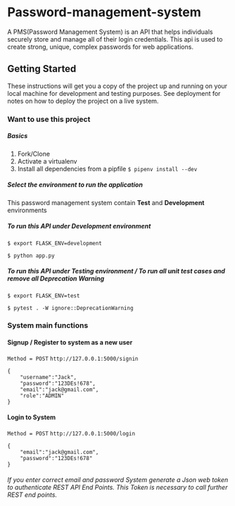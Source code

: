 # Password-management-system
A PMS(Password Management System) is an API that helps individuals securely store and manage all of their login credentials. This api is used to create strong, unique, complex passwords for web applications. 

## Getting Started
These instructions will get you a copy of the project up and running on your local machine for development and testing purposes. See deployment for notes on how to deploy the project on a live system.

### Want to use this project
##### Basics
1. Fork/Clone
2. Activate a virtualenv
3. Install all dependencies from a pipfile
`$ pipenv install --dev`

##### Select the environment to run the application
This password management system  contain **Test** and **Development** environments

##### To run this API under Development environment

    $ export FLASK_ENV=development 

    $ python app.py 

##### To run this API under Testing environment / To run all unit test cases and remove all Deprecation Warning 

    $ export FLASK_ENV=test

    $ pytest . -W ignore::DeprecationWarning

### System main functions

#### Signup / Register to system as a new user
`Method = POST`     `http://127.0.0.1:5000/signin`


    {
    	"username":"Jack",
    	"password":"123DEs!678",
    	"email":"jack@gmail.com",
    	"role":"ADMIN"
    }

#### Login to System
`Method = POST`     `http://127.0.0.1:5000/login`


    {
    	"email":"jack@gmail.com",
    	"password":"123DEs!678"
    }
###### If you enter correct email and password System generate a Json web token to authenticate REST API End Points. This Token is necessary  to call further REST end points.
